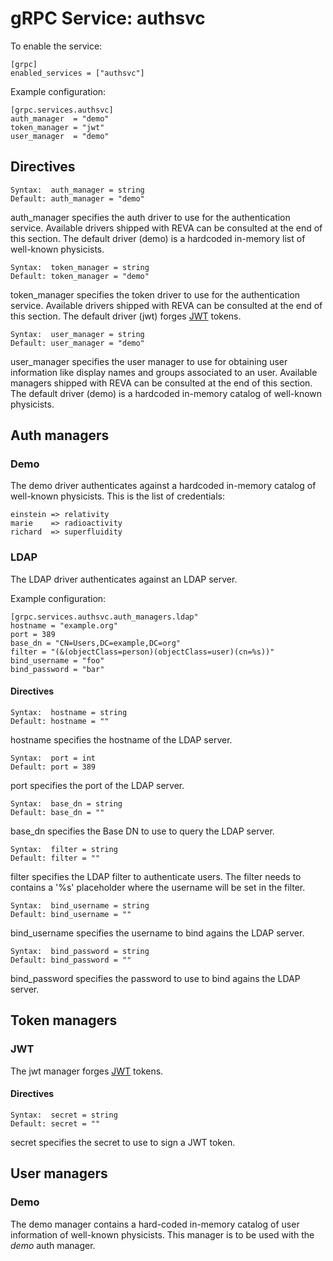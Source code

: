 # gRPC Service: authsvc

To enable the service:

```
[grpc]
enabled_services = ["authsvc"]
```

Example configuration:

```
[grpc.services.authsvc]
auth_manager  = "demo"
token_manager = "jwt"
user_manager  = "demo"
```

## Directives

```
Syntax:  auth_manager = string
Default: auth_manager = "demo"
```

auth_manager specifies the auth driver to use for the authentication service.
Available drivers shipped with REVA can be consulted at the end of this section.
The default driver (demo) is a hardcoded in-memory list of well-known physicists.

```
Syntax:  token_manager = string
Default: token_manager = "demo"
```

token_manager specifies the token driver to use for the authentication service.  Available drivers shipped with REVA can be consulted at the end of this section.
The default driver (jwt) forges [JWT](https://tools.ietf.org/html/rfc7519) tokens. 

```
Syntax:  user_manager = string
Default: user_manager = "demo"
```

user_manager specifies the user manager to use for obtaining user information
like display names and groups associated to an user.
Available managers shipped with REVA can be consulted at the end of this section.
The default driver (demo) is a hardcoded in-memory catalog of well-known physicists.

## Auth managers

### Demo
The demo driver authenticates against a hardcoded in-memory catalog
of well-known physicists.
This is the list of credentials:

```
einstein => relativity
marie    => radioactivity
richard  => superfluidity 
```

### LDAP
The LDAP driver authenticates against an LDAP server.

Example configuration:

```
[grpc.services.authsvc.auth_managers.ldap"
hostname = "example.org"
port = 389
base_dn = "CN=Users,DC=example,DC=org"
filter = "(&(objectClass=person)(objectClass=user)(cn=%s))"
bind_username = "foo"
bind_password = "bar"
```

#### Directives

```
Syntax:  hostname = string
Default: hostname = ""
```

hostname specifies the hostname of the LDAP server.

```
Syntax:  port = int
Default: port = 389
```
port specifies the port of the LDAP server.

```
Syntax:  base_dn = string
Default: base_dn = ""
```

base_dn specifies the Base DN to use to query the LDAP server.

```
Syntax:  filter = string
Default: filter = ""
```
filter specifies the LDAP filter to authenticate users.
The filter needs to contains a '%s' placeholder where the username will be set
in the filter.

```
Syntax:  bind_username = string
Default: bind_username = ""
```

bind_username specifies the username to bind agains the LDAP server.

```
Syntax:  bind_password = string
Default: bind_password = ""
```

bind_password specifies the password to use to bind agains the LDAP server.

## Token managers

### JWT
The jwt manager forges [JWT](https://tools.ietf.org/html/rfc7519) tokens.

#### Directives

```
Syntax:  secret = string
Default: secret = ""
```
secret specifies the secret to use to sign a JWT token.

## User managers

### Demo
The demo manager contains a hard-coded in-memory catalog of user information
of well-known physicists. This manager is to be used with the *demo* auth manager. 
